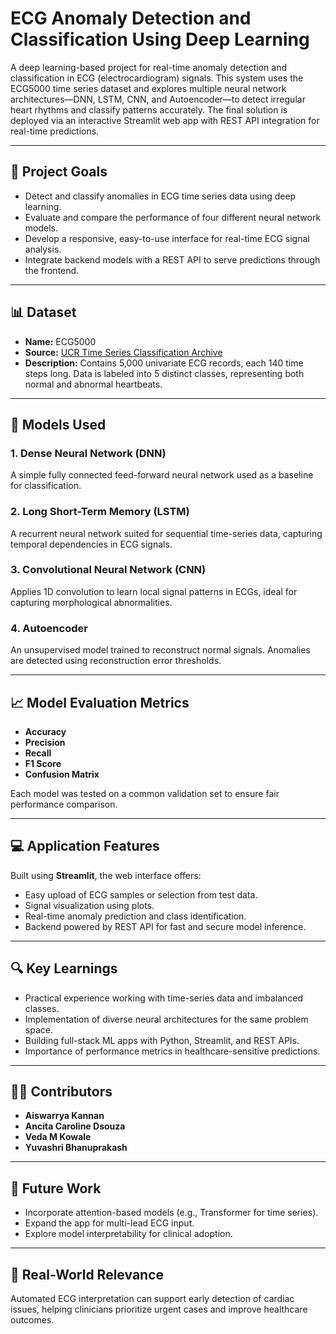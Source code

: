 # ECG Anomaly Detection and Classification Using Deep Learning

A deep learning-based project for real-time anomaly detection and classification in ECG (electrocardiogram) signals. This system uses the ECG5000 time series dataset and explores multiple neural network architectures—DNN, LSTM, CNN, and Autoencoder—to detect irregular heart rhythms and classify patterns accurately. The final solution is deployed via an interactive Streamlit web app with REST API integration for real-time predictions.

---

## 🚀 Project Goals

- Detect and classify anomalies in ECG time series data using deep learning.
- Evaluate and compare the performance of four different neural network models.
- Develop a responsive, easy-to-use interface for real-time ECG signal analysis.
- Integrate backend models with a REST API to serve predictions through the frontend.

---

## 📊 Dataset

- **Name:** ECG5000  
- **Source:** [UCR Time Series Classification Archive](https://www.cs.ucr.edu/~eamonn/time_series_data_2018/)  
- **Description:** Contains 5,000 univariate ECG records, each 140 time steps long. Data is labeled into 5 distinct classes, representing both normal and abnormal heartbeats.

---

## 🧠 Models Used

### 1. Dense Neural Network (DNN)
A simple fully connected feed-forward neural network used as a baseline for classification.

### 2. Long Short-Term Memory (LSTM)
A recurrent neural network suited for sequential time-series data, capturing temporal dependencies in ECG signals.

### 3. Convolutional Neural Network (CNN)
Applies 1D convolution to learn local signal patterns in ECGs, ideal for capturing morphological abnormalities.

### 4. Autoencoder
An unsupervised model trained to reconstruct normal signals. Anomalies are detected using reconstruction error thresholds.

---

## 📈 Model Evaluation Metrics

- **Accuracy**  
- **Precision**  
- **Recall**  
- **F1 Score**  
- **Confusion Matrix**

Each model was tested on a common validation set to ensure fair performance comparison.

---

## 💻 Application Features

Built using **Streamlit**, the web interface offers:
- Easy upload of ECG samples or selection from test data.
- Signal visualization using plots.
- Real-time anomaly prediction and class identification.
- Backend powered by REST API for fast and secure model inference.

---

## 🔍 Key Learnings

- Practical experience working with time-series data and imbalanced classes.
- Implementation of diverse neural architectures for the same problem space.
- Building full-stack ML apps with Python, Streamlit, and REST APIs.
- Importance of performance metrics in healthcare-sensitive predictions.

---

## 👨‍💻 Contributors

- **Aiswarrya Kannan**  
- **Ancita Caroline Dsouza**  
- **Veda M Kowale**  
- **Yuvashri Bhanuprakash**

---

## 📌 Future Work

- Incorporate attention-based models (e.g., Transformer for time series).
- Expand the app for multi-lead ECG input.
- Explore model interpretability for clinical adoption.

---

## 🏥 Real-World Relevance

Automated ECG interpretation can support early detection of cardiac issues, helping clinicians prioritize urgent cases and improve healthcare outcomes.
